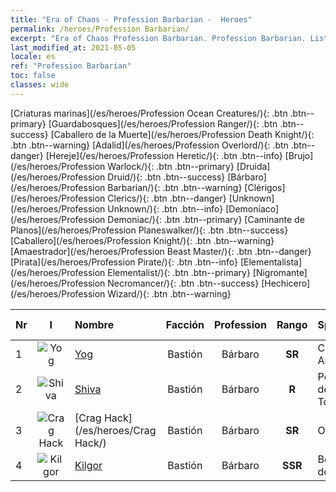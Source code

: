 ```yaml
---
title: "Era of Chaos - Profession Barbarian -  Heroes"
permalink: /heroes/Profession Barbarian/
excerpt: "Era of Chaos Profession Barbarian. Profession Barbarian. List of Profession  in Era of Chaos"
last_modified_at: 2021-05-05
locale: es
ref: "Profession Barbarian"
toc: false
classes: wide
---
```

 [Criaturas marinas](/es/heroes/Profession Ocean Creatures/){: .btn .btn--primary} [Guardabosques](/es/heroes/Profession Ranger/){: .btn .btn--success} [Caballero de la Muerte](/es/heroes/Profession Death Knight/){: .btn .btn--warning} [Adalid](/es/heroes/Profession Overlord/){: .btn .btn--danger} [Hereje](/es/heroes/Profession Heretic/){: .btn .btn--info} [Brujo](/es/heroes/Profession Warlock/){: .btn .btn--primary} [Druida](/es/heroes/Profession Druid/){: .btn .btn--success} [Bárbaro](/es/heroes/Profession Barbarian/){: .btn .btn--warning} [Clérigos](/es/heroes/Profession Clerics/){: .btn .btn--danger} [Unknown](/es/heroes/Profession Unknown/){: .btn .btn--info} [Demoníaco](/es/heroes/Profession Demoniac/){: .btn .btn--primary} [Caminante de Planos](/es/heroes/Profession Planeswalker/){: .btn .btn--success} [Caballero](/es/heroes/Profession Knight/){: .btn .btn--warning} [Amaestrador](/es/heroes/Profession Beast Master/){: .btn .btn--danger} [Pirata](/es/heroes/Profession Pirate/){: .btn .btn--info} [Elementalista](/es/heroes/Profession Elementalist/){: .btn .btn--primary} [Nigromante](/es/heroes/Profession Necromancer/){: .btn .btn--success} [Hechicero](/es/heroes/Profession Wizard/){: .btn .btn--warning} 

  | Nr |  I |    Nombre    |  Facción  |  Profession   |  Rango  |    Specialty     | User Rate  | 
  |:---|:--:|:-----------|:-------:|:-------------:|:------:|:-----------------|:----:|
  | 1 | ![Yog](/images/h/h_Yog.jpg) | [Yog](/es/heroes/Yog/) | Bastión | Bárbaro | **SR** |  Cíclope Arrasador | SR |
  | 2 | ![Shiva](/images/h/h_Shiwa.jpg) | [Shiva](/es/heroes/Shiva/) | Bastión | Bárbaro | **R** |  Portador de Tormentas | R |
  | 3 | ![Crag Hack](/images/h/h_CragHack.jpg) | [Crag Hack](/es/heroes/Crag Hack/) | Bastión | Bárbaro | **SR** |  Ofensa | R+ |
  | 4 | ![Kilgor](/images/h/h_Kilgor.jpg) | [Kilgor](/es/heroes/Kilgor/) | Bastión | Bárbaro | **SSR** |  Behemoth de Guerra | SSR |
